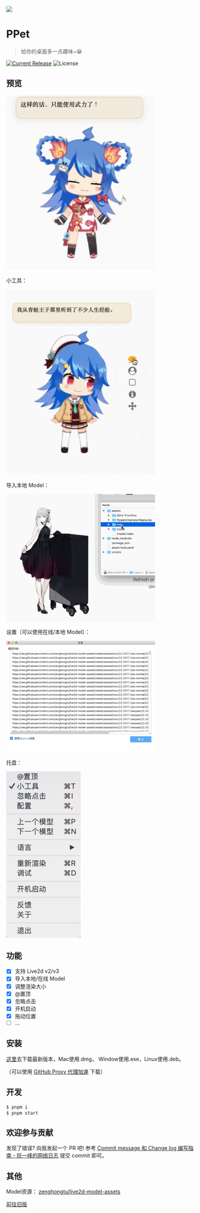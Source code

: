 <img src="./static/logo.png" width="100">

# PPet

> 给你的桌面多一点趣味~😁
> 
[![Current Release](https://img.shields.io/github/release/zenghongtu/PPet.svg?style=flat-square)](https://github.com/zenghongtu/PPet/releases)
![License](https://img.shields.io/github/license/zenghongtu/PPet.svg?style=flat-square)

## 预览

<img src="assets/preview1.png" width="400">

小工具：

<img src="assets/record1.gif" width="400">

导入本地 Model：

<img src="assets/record2.gif" width="400">


设置（可以使用在线/本地 Model）：

<img src="assets/preview2.jpg" width="400">

托盘：

<img src="assets/preview3.jpg" width="200">


## 功能

- [x] 支持 Live2d v2/v3
- [x] 导入本地/在线 Model 
- [x] 调整渲染大小
- [x] @置顶
- [x] 忽略点击
- [x] 开机启动
- [x] 拖动位置
- [ ] ...

## 安装

[这里](https://github.com/zenghongtu/PPet/releases/latest)去下载最新版本，Mac使用.dmg， Window使用.exe，Linux使用.deb。

（可以使用 [GitHub Proxy 代理加速](https://ghproxy.com/) 下载）


## 开发

```
$ pnpm i
$ pnpm start
```

## 欢迎参与贡献

发现了错误? 向我发起一个 PR 吧! 参考 [Commit message 和 Change log 编写指南 - 阮一峰的网络日志](http://www.ruanyifeng.com/blog/2016/01/commit_message_change_log.html) 提交 commit 即可。
## 其他

Model资源： [zenghongtu/live2d-model-assets](https://github.com/zenghongtu/live2d-model-assets)

[前往旧版](https://github.com/zenghongtu/PPet/blob/master/README.md)

